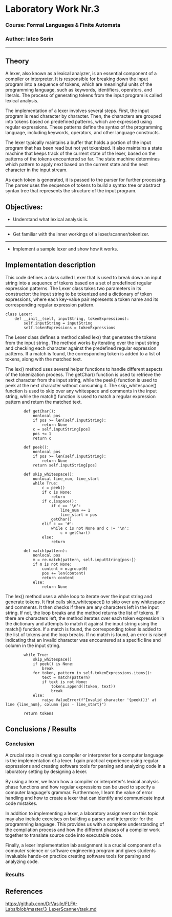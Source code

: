 # Laboratory Work Nr.3

### Course: Formal Languages & Finite Automata
### Author: Iatco Sorin

----

## Theory
A lexer, also known as a lexical analyzer, is an essential component of a compiler or interpreter. It is responsible for
breaking down the input program into a sequence of tokens, which are meaningful units of the programming language, such 
as keywords, identifiers, operators, and literals. The process of generating tokens from the input program is called 
lexical analysis.

The implementation of a lexer involves several steps. First, the input program is read character by character. Then, the
characters are grouped into tokens based on predefined patterns, which are expressed using regular expressions. These 
patterns define the syntax of the programming language, including keywords, operators, and other language constructs.

The lexer typically maintains a buffer that holds a portion of the input program that has been read but not yet tokenized.
It also maintains a state machine that keeps track of the current state of the lexer, based on the patterns of the tokens
encountered so far. The state machine determines which pattern to apply next based on the current state and the next character
in the input stream.

As each token is generated, it is passed to the parser for further processing. The parser uses the sequence of tokens to
build a syntax tree or abstract syntax tree that represents the structure of the input program.

## Objectives:

* Understand what lexical analysis is.
***  
* Get familiar with the inner workings of a lexer/scanner/tokenizer.

***
* Implement a sample lexer and show how it works.


## Implementation description

This code defines a class called Lexer that is used to break down an input string into a sequence of tokens based on a 
set of predefined regular expression patterns. The Lexer class takes two parameters in its constructor: the input string
to be tokenized and a dictionary of token expressions, where each key-value pair represents a token name and its 
corresponding regular expression pattern.

```
class Lexer:
    def __init__(self, inputString, tokenExpressions):
        self.inputString = inputString
        self.tokenExpressions = tokenExpressions
```

The Lexer class defines a method called lex() that generates the tokens from the input string. The method works by 
iterating over the input string and checking each character against the predefined regular expression patterns. If a 
match is found, the corresponding token is added to a list of tokens, along with the matched text.

The lex() method uses several helper functions to handle different aspects of the tokenization process. The getChar() 
function is used to retrieve the next character from the input string, while the peek() function is used to peek at the
next character without consuming it. The skip_whitespace() function is used to skip over any whitespace and comments in 
the input string, while the match() function is used to match a regular expression pattern and return the matched text.

```
        def getChar():
            nonlocal pos
            if pos >= len(self.inputString):
                return None
            c = self.inputString[pos]
            pos += 1
            return c

        def peek():
            nonlocal pos
            if pos >= len(self.inputString):
                return None
            return self.inputString[pos]

        def skip_whitespace():
            nonlocal line_num, line_start
            while True:
                c = peek()
                if c is None:
                    return
                if c.isspace():
                    if c == '\n':
                        line_num += 1
                        line_start = pos
                    getChar()
                elif c == '#':
                    while c is not None and c != '\n':
                        c = getChar()
                else:
                    return

        def match(pattern):
            nonlocal pos
            m = re.match(pattern, self.inputString[pos:])
            if m is not None:
                content = m.group(0)
                pos += len(content)
                return content
            else:
                return None
```

The lex() method uses a while loop to iterate over the input string and generate tokens. It first calls skip_whitespace()
to skip over any whitespace and comments. It then checks if there are any characters left in the input string. If not, 
the loop breaks and the method returns the list of tokens. If there are characters left, the method iterates over each 
token expression in the dictionary and attempts to match it against the input string using the match() function. If a 
match is found, the corresponding token is added to the list of tokens and the loop breaks. If no match is found, an 
error is raised indicating that an invalid character was encountered at a specific line and column in the input string.

```
        while True:
            skip_whitespace()
            if peek() is None:
                break
            for token, pattern in self.tokenExpressions.items():
                text = match(pattern)
                if text is not None:
                    tokens.append((token, text))
                    break
            else:
                raise ValueError(f"Invalid character '{peek()}' at line {line_num}, column {pos - line_start}")

        return tokens  
```

## Conclusions / Results

### Conclusion
A crucial step in creating a compiler or interpreter for a computer language is the implementation of a lexer. I
gain practical experience using regular expressions and creating software tools for parsing and analyzing code in a 
laboratory setting by designing a lexer.

By using a lexer, we learn how a compiler or interpreter's lexical analysis phase functions and how regular 
expressions can be used to specify a computer language's grammar. Furthermore, I learn the value of error handling 
and how to create a lexer that can identify and communicate input code mistakes.

In addition to implementing a lexer, a laboratory assignment on this topic may also include exercises on building a 
parser and interpreter for the programming language. This provides us with a complete understanding of the 
compilation process and how the different phases of a compiler work together to translate source code into executable code.

Finally, a lexer implementation lab assignment is a crucial component of a computer science or software engineering
program and gives students invaluable hands-on practice creating software tools for parsing and analyzing code.

### Results


## References
https://github.com/DrVasile/FLFA-Labs/blob/master/3_LexerScanner/task.md